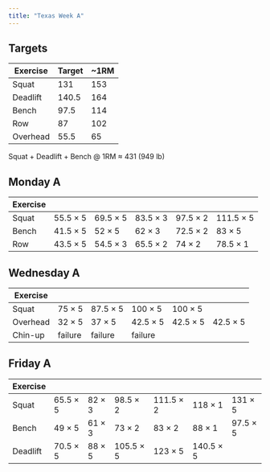 ```yaml
---
title: "Texas Week A"
---
```



## Targets

| Exercise | Target | ~1RM |
| ---      | ------ | ---- |
| Squat    | 131 | 153 |
| Deadlift | 140.5 | 164 |
| Bench    | 97.5 | 114 |
| Row      | 87 | 102 |
| Overhead | 55.5 | 65 |


Squat + Deadlift + Bench @ 1RM ≈ 431 (949 lb)
    
## Monday A

| Exercise |     |     |     |     |     |
| ---      | --- | --- | --- | --- | --- |
| Squat    | 55.5 × 5 | 69.5 × 5 | 83.5 × 3 | 97.5 × 2 | 111.5 × 5 | 111.5 × 5 | 111.5 × 5 | 111.5 × 5 | 111.5 × 5 |
| Bench    | 41.5 × 5 | 52 × 5 | 62 × 3 | 72.5 × 2 | 83 × 5 | 83 × 5 | 83 × 5 | 83 × 5 | 83 × 5 |
| Row      | 43.5 × 5 | 54.5 × 3 | 65.5 × 2 | 74 × 2 | 78.5 × 1 | 87 × 5 |

## Wednesday A

| Exercise |     |     |     |     |     |
| ---      | --- | --- | --- | --- | --- |
| Squat    | 75 × 5 | 87.5 × 5 | 100 × 5 | 100 × 5 |
| Overhead | 32 × 5 | 37 × 5 | 42.5 × 5 | 42.5 × 5 | 42.5 × 5 |
| Chin-up  | failure | failure | failure |

## Friday A

| Exercise |     |     |     |     |     |     |
| ---      | --- | --- | --- | --- | --- | --- |
| Squat    | 65.5 × 5 | 82 × 3 | 98.5 × 2 | 111.5 × 2 | 118 × 1 | 131 × 5 |
| Bench    | 49 × 5 | 61 × 3 | 73 × 2 | 83 × 2 | 88 × 1 | 97.5 × 5 |
| Deadlift | 70.5 × 5 | 88 × 5 | 105.5 × 5 | 123 × 5 | 140.5 × 5 |


